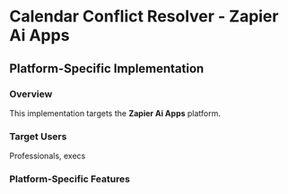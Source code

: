 # Calendar Conflict Resolver - Zapier Ai Apps

## Platform-Specific Implementation

### Overview
This implementation targets the **Zapier Ai Apps** platform.

### Target Users
Professionals, execs

### Platform-Specific Features
